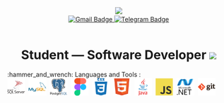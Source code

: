 <div id="header" align="center">
  <img src="https://i.giphy.com/media/v1.Y2lkPTc5MGI3NjExeGVsMGY1ZGplNTUwZnFqdnB6NTg4MG1zOGRjaTZxMTN2amoya21jdiZlcD12MV9pbnRlcm5hbF9naWZfYnlfaWQmY3Q9Zw/WrgZ1QI25OBwI/giphy.gif" width="450"/>
</div>
<div id="badges" align="center">
  <a href="mailto:kazantsava.tatsiana@gmail.com">
    <img src="https://img.shields.io/badge/Gmail-red?style=for-the-badge&logo=gmail&logoColor=white" alt="Gmail Badge"/>
  </a>
  <a href="https://web.telegram.org/k/#@knvzzi">
    <img src="https://img.shields.io/badge/Telegram-lightblue?style=for-the-badge&logo=telegram&logoColor=white" alt="Telegram Badge"/>
  </a>
</div>
<div align="center" >
  <img  src="https://komarev.com/ghpvc/?username=knvzzi&style=flat-square&color=blue" alt=""/>
</div>
<h1 align="center">
  Student — Software Developer
  <img src="https://media.giphy.com/media/hvRJCLFzcasrR4ia7z/giphy.gif" width="30px"/>
</h1>
 :hammer_and_wrench: Languages and Tools :
 <div>
   <img src="https://github.com/devicons/devicon/blob/master/icons/microsoftsqlserver/microsoftsqlserver-original-wordmark.svg" title="MSSQLServer" alt="MSSQLServer" width="40" height="40"/>&nbsp;
   <img src="https://github.com/devicons/devicon/blob/master/icons/mysql/mysql-original-wordmark.svg" title="MySQL"  alt="MySQL" width="40" height="40"/>&nbsp;
   <img src="https://github.com/devicons/devicon/blob/master/icons/postgresql/postgresql-original-wordmark.svg" title="PostgreSQL" alt="PostgreSQL" width="40" height="40"/>&nbsp;
   <img src="https://github.com/devicons/devicon/blob/master/icons/figma/figma-original.svg"  title="CSS3" alt="CSS" width="40" height="40"/>&nbsp;
   <img src="https://github.com/devicons/devicon/blob/master/icons/css3/css3-plain-wordmark.svg"  title="CSS3" alt="CSS" width="40" height="40"/>&nbsp;
  <img src="https://github.com/devicons/devicon/blob/master/icons/html5/html5-original.svg" title="HTML5" alt="HTML" width="40" height="40"/>&nbsp;
  <img src="https://github.com/devicons/devicon/blob/master/icons/java/java-original-wordmark.svg" title="Java" alt="Java" width="40" height="40"/>&nbsp;
  <img src="https://github.com/devicons/devicon/blob/master/icons/javascript/javascript-original.svg" title="JavaScript" alt="JavaScript" width="40" height="40"/>&nbsp;
  <img src="https://github.com/devicons/devicon/blob/master/icons/dot-net/dot-net-original-wordmark.svg" title="Dot-NET" alt="Dot-NET" width="40" height="40"/>&nbsp;
  <img src="https://github.com/devicons/devicon/blob/master/icons/git/git-original-wordmark.svg" title="Git" **alt="Git" width="40" height="40"/>
</div>

<!--
**knvzzi/knvzzi** is a ✨ _special_ ✨ repository because its `README.md` (this file) appears on your GitHub profile.

Here are some ideas to get you started:

- 🔭 I’m currently working on ...
- 🌱 I’m currently learning ...
- 👯 I’m looking to collaborate on ...
- 🤔 I’m looking for help with ...
- 💬 Ask me about ...
- 📫 How to reach me: ...
- 😄 Pronouns: ...
- ⚡ Fun fact: ...
-->
